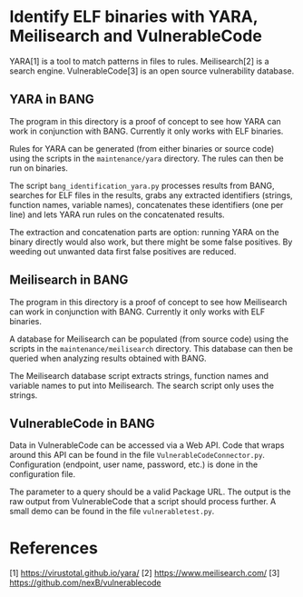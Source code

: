 # Identify ELF binaries with YARA, Meilisearch and VulnerableCode

YARA[1] is a tool to match patterns in files to rules. Meilisearch[2] is a
search engine. VulnerableCode[3] is an open source vulnerability database.

## YARA in BANG

The program in this directory is a proof of concept to see how YARA can work
in conjunction with BANG. Currently it only works with ELF binaries.

Rules for YARA can be generated (from either binaries or source code) using
the scripts in the `maintenance/yara` directory. The rules can then be run
on binaries.

The script `bang_identification_yara.py` processes results from BANG, searches
for ELF files in the results, grabs any extracted identifiers (strings, function
names, variable names), concatenates these identifiers (one per line) and lets
YARA run rules on the concatenated results.

The extraction and concatenation parts are option: running YARA on the binary
directly would also work, but there might be some false positives. By weeding
out unwanted data first false positives are reduced.

## Meilisearch in BANG

The program in this directory is a proof of concept to see how Meilisearch can
work in conjunction with BANG. Currently it only works with ELF binaries.

A database for Meilisearch can be populated (from source code) using the
scripts in the `maintenance/meilisearch` directory. This database can then be
queried when analyzing results obtained with BANG.

The Meilisearch database script extracts strings, function names and variable
names to put into Meilisearch. The search script only uses the strings.

## VulnerableCode in BANG

Data in VulnerableCode can be accessed via a Web API. Code that wraps around
this API can be found in the file `VulnerableCodeConnector.py`. Configuration
(endpoint, user name, password, etc.) is done in the configuration file.

The parameter to a query should be a valid Package URL. The output is the raw
output from VulnerableCode that a script should process further. A small demo
can be found in the file `vulnerabletest.py`.

# References

[1] <https://virustotal.github.io/yara/>
[2] <https://www.meilisearch.com/>
[3] <https://github.com/nexB/vulnerablecode>
